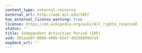 ```yaml
---
content_type: external-resource
external_url: http://web.mit.edu/IAP/
has_external_license_warning: true
license: https://en.wikipedia.org/wiki/All_rights_reserved
status: ''
title: Independent Activities Period (IAP)
uid: 381aa397-0696-408b-b5e7-d42d6899a7a4
wayback_url: ''
---
```

